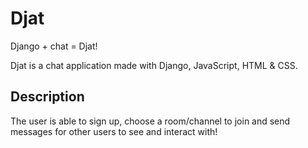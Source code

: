 # Djat
Django + chat = Djat!

Djat is a chat application made with Django, JavaScript, HTML & CSS.
## Description
The user is able to sign up, choose a room/channel to join and send messages for other users to see and interact with!  
